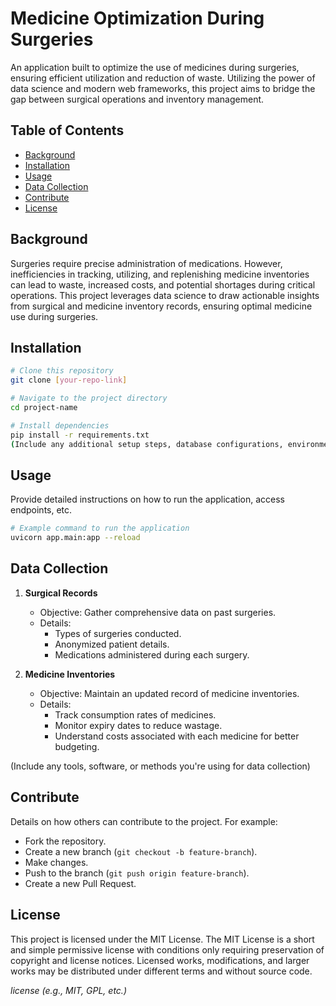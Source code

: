 # Medicine Optimization During Surgeries
An application built to optimize the use of medicines during surgeries, ensuring efficient utilization and reduction of waste. Utilizing the power of data science and modern web frameworks, this project aims to bridge the gap between surgical operations and inventory management.

## Table of Contents
- [Background](#background)
- [Installation](#installation)
- [Usage](#usage)
- [Data Collection](#data-collection)
- [Contribute](#contribute)
- [License](#license)

## Background
Surgeries require precise administration of medications. However, inefficiencies in tracking, utilizing, and replenishing medicine inventories can lead to waste, increased costs, and potential shortages during critical operations. This project leverages data science to draw actionable insights from surgical and medicine inventory records, ensuring optimal medicine use during surgeries.

## Installation
```bash
# Clone this repository
git clone [your-repo-link]

# Navigate to the project directory
cd project-name

# Install dependencies
pip install -r requirements.txt
(Include any additional setup steps, database configurations, environment variables, etc.)

```

## Usage
Provide detailed instructions on how to run the application, access endpoints, etc.

```bash
# Example command to run the application
uvicorn app.main:app --reload
```

## Data Collection

1. **Surgical Records**  
   - Objective: Gather comprehensive data on past surgeries.
   - Details:
     - Types of surgeries conducted.
     - Anonymized patient details.
     - Medications administered during each surgery.

2. **Medicine Inventories**  
   - Objective: Maintain an updated record of medicine inventories.
   - Details:
     - Track consumption rates of medicines.
     - Monitor expiry dates to reduce wastage.
     - Understand costs associated with each medicine for better budgeting.

(Include any tools, software, or methods you're using for data collection)

## Contribute
Details on how others can contribute to the project. For example:
- Fork the repository.
- Create a new branch (`git checkout -b feature-branch`).
- Make changes.
- Push to the branch (`git push origin feature-branch`).
- Create a new Pull Request.

## License
This project is licensed under the MIT License. The MIT License is a short and simple permissive license with conditions only requiring preservation of copyright and license notices. Licensed works, modifications, and larger works may be distributed under different terms and without source code.

*license (e.g., MIT, GPL, etc.)*